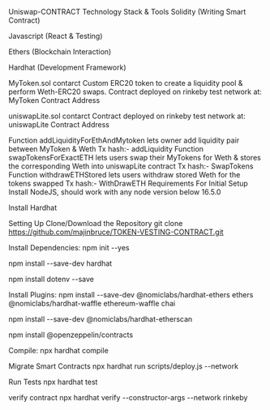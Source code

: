 Uniswap-CONTRACT
Technology Stack & Tools
Solidity (Writing Smart Contract)

Javascript (React & Testing)

Ethers (Blockchain Interaction)

Hardhat (Development Framework)

MyToken.sol contarct
Custom ERC20 token to create a liquidity pool & perform Weth-ERC20 swaps.
Contract deployed on rinkeby test network at:
MyToken Contract Address

uniswapLite.sol contarct
Contract deployed on rinkeby test network at:
uniswapLite Contract Address

Function addLiquidityForEthAndMytoken
lets owner add liquidity pair between MyToken & Weth
Tx hash:- addLiquidity
Function swapTokensForExactETH
lets users swap their MyTokens for Weth & stores the corresponding Weth into uniswapLite contract
Tx hash:- SwapTokens
Function withdrawETHStored
lets users withdraw stored Weth for the tokens swapped
Tx hash:- WithDrawETH
Requirements For Initial Setup
Install NodeJS, should work with any node version below 16.5.0

Install Hardhat

Setting Up
Clone/Download the Repository
git clone https://github.com/majinbruce/TOKEN-VESTING-CONTRACT.git

Install Dependencies:
npm init --yes

npm install --save-dev hardhat

npm install dotenv --save

Install Plugins:
npm install --save-dev @nomiclabs/hardhat-ethers ethers @nomiclabs/hardhat-waffle ethereum-waffle chai

npm install --save-dev @nomiclabs/hardhat-etherscan

npm install @openzeppelin/contracts

Compile:
npx hardhat compile

Migrate Smart Contracts
npx hardhat run scripts/deploy.js --network

Run Tests
npx hardhat test

verify contract
npx hardhat verify --constructor-args --network rinkeby
